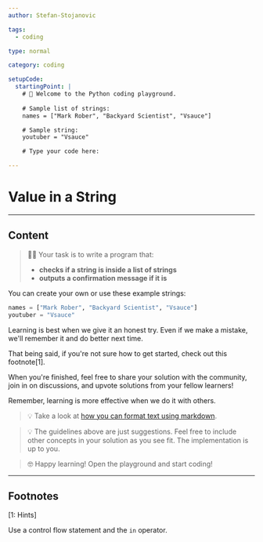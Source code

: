 ```yaml
---
author: Stefan-Stojanovic

tags:
  - coding

type: normal

category: coding

setupCode:
  startingPoint: |
    # 👋 Welcome to the Python coding playground.
    
    # Sample list of strings:
    names = ["Mark Rober", "Backyard Scientist", "Vsauce"]

    # Sample string:
    youtuber = "Vsauce"

    # Type your code here:

---
```


# Value in a String

---

## Content

> 👩‍💻 Your task is to write a program that:
> - **checks if a string is inside a list of strings**
> - **outputs a confirmation message if it is**

You can create your own or use these example strings:
```python
names = ["Mark Rober", "Backyard Scientist", "Vsauce"]
youtuber = "Vsauce"
```

Learning is best when we give it an honest try. Even if we make a mistake, we'll remember it and do better next time.

That being said, if you're not sure how to get started, check out this footnote[1]. 

When you're finished, feel free to share your solution with the community, join in on discussions, and upvote solutions from your fellow learners!

Remember, learning is more effective when we do it with others.

> 💡 Take a look at [how you can format text using markdown](https://www.enki.com/glossary/general/markdown-formatting).

> 💡 The guidelines above are just suggestions. Feel free to include other concepts in your solution as you see fit. The implementation is up to you.

> 🤓 Happy learning! Open the playground and start coding!

---

## Footnotes

[1: Hints]

Use a control flow statement and the `in` operator.
